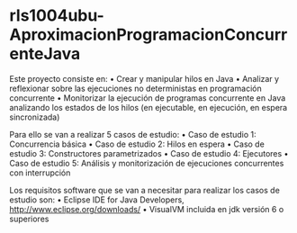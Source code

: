 # rls1004ubu-AproximacionProgramacionConcurrenteJava

Este proyecto consiste en: 
  • Crear y manipular hilos en Java
  • Analizar y reflexionar sobre las ejecuciones no deterministas en programación concurrente
  • Monitorizar la ejecución de programas concurrente en Java analizando los estados de los hilos (en ejecutable, en ejecución, en espera sincronizada)
  
Para ello se van a realizar 5 casos de estudio:
  • Caso de estudio 1: Concurrencia básica
  • Caso de estudio 2: Hilos en espera
  • Caso de estudio 3: Constructores parametrizados
  • Caso de estudio 4: Ejecutores
  • Caso de estudio 5: Análisis y monitorización de ejecuciones concurrentes con interrupción
  
Los requisitos software que se van a necesitar para realizar los casos de estudio son:
  • Eclipse IDE for Java Developers, http://www.eclipse.org/downloads/
  • VisualVM incluida en jdk versión 6 o superiores
